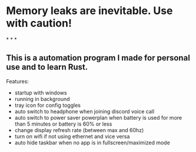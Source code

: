 <h1>Memory leaks are inevitable. Use with caution!</h1>
* * *
<h2>This is a automation program I made for personal use and to learn Rust.</h2>

Features:
- startup with windows
- running in background
- tray icon for config toggles
- auto switch to headphone when joining discord voice call
- auto switch to power saver powerplan when battery is used for more than 5 minutes or battery is 60% or less
- change display refresh rate (between max and 60hz)
- turn on wifi if not using ethernet and vice versa
- auto hide taskbar when no app is in fullscreen/maximized mode
